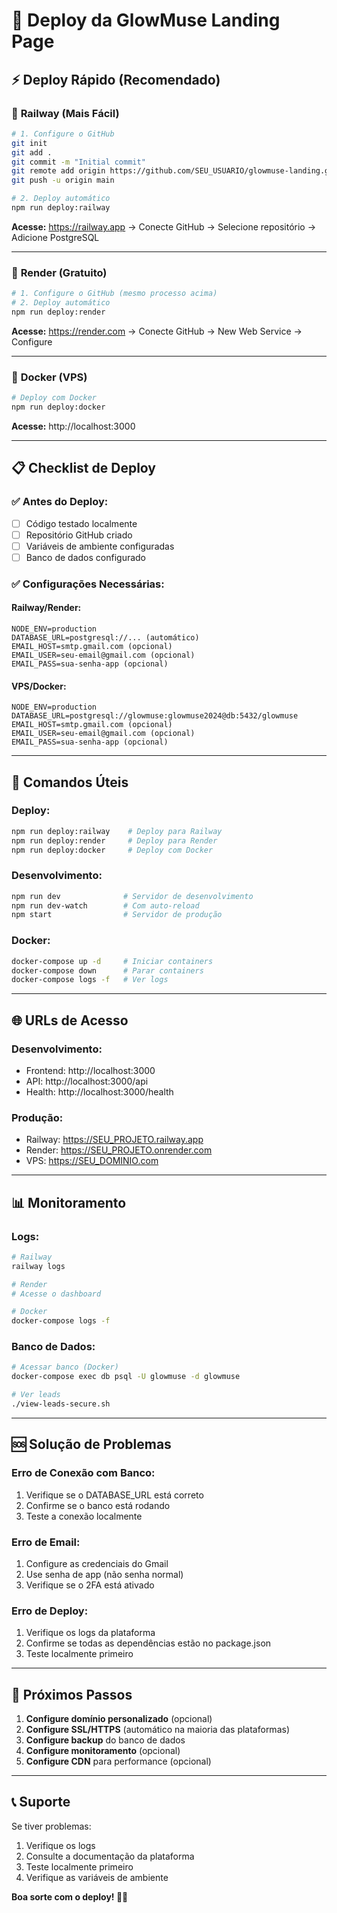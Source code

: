 # 🚀 Deploy da GlowMuse Landing Page

## ⚡ Deploy Rápido (Recomendado)

### 🥇 **Railway (Mais Fácil)**
```bash
# 1. Configure o GitHub
git init
git add .
git commit -m "Initial commit"
git remote add origin https://github.com/SEU_USUARIO/glowmuse-landing.git
git push -u origin main

# 2. Deploy automático
npm run deploy:railway
```

**Acesse:** https://railway.app → Conecte GitHub → Selecione repositório → Adicione PostgreSQL

---

### 🥈 **Render (Gratuito)**
```bash
# 1. Configure o GitHub (mesmo processo acima)
# 2. Deploy automático
npm run deploy:render
```

**Acesse:** https://render.com → Conecte GitHub → New Web Service → Configure

---

### 🐳 **Docker (VPS)**
```bash
# Deploy com Docker
npm run deploy:docker
```

**Acesse:** http://localhost:3000

---

## 📋 Checklist de Deploy

### ✅ **Antes do Deploy:**
- [ ] Código testado localmente
- [ ] Repositório GitHub criado
- [ ] Variáveis de ambiente configuradas
- [ ] Banco de dados configurado

### ✅ **Configurações Necessárias:**

#### **Railway/Render:**
```env
NODE_ENV=production
DATABASE_URL=postgresql://... (automático)
EMAIL_HOST=smtp.gmail.com (opcional)
EMAIL_USER=seu-email@gmail.com (opcional)
EMAIL_PASS=sua-senha-app (opcional)
```

#### **VPS/Docker:**
```env
NODE_ENV=production
DATABASE_URL=postgresql://glowmuse:glowmuse2024@db:5432/glowmuse
EMAIL_HOST=smtp.gmail.com (opcional)
EMAIL_USER=seu-email@gmail.com (opcional)
EMAIL_PASS=sua-senha-app (opcional)
```

---

## 🔧 **Comandos Úteis**

### **Deploy:**
```bash
npm run deploy:railway    # Deploy para Railway
npm run deploy:render     # Deploy para Render
npm run deploy:docker     # Deploy com Docker
```

### **Desenvolvimento:**
```bash
npm run dev              # Servidor de desenvolvimento
npm run dev-watch        # Com auto-reload
npm start                # Servidor de produção
```

### **Docker:**
```bash
docker-compose up -d     # Iniciar containers
docker-compose down      # Parar containers
docker-compose logs -f   # Ver logs
```

---

## 🌐 **URLs de Acesso**

### **Desenvolvimento:**
- Frontend: http://localhost:3000
- API: http://localhost:3000/api
- Health: http://localhost:3000/health

### **Produção:**
- Railway: https://SEU_PROJETO.railway.app
- Render: https://SEU_PROJETO.onrender.com
- VPS: https://SEU_DOMINIO.com

---

## 📊 **Monitoramento**

### **Logs:**
```bash
# Railway
railway logs

# Render
# Acesse o dashboard

# Docker
docker-compose logs -f
```

### **Banco de Dados:**
```bash
# Acessar banco (Docker)
docker-compose exec db psql -U glowmuse -d glowmuse

# Ver leads
./view-leads-secure.sh
```

---

## 🆘 **Solução de Problemas**

### **Erro de Conexão com Banco:**
1. Verifique se o DATABASE_URL está correto
2. Confirme se o banco está rodando
3. Teste a conexão localmente

### **Erro de Email:**
1. Configure as credenciais do Gmail
2. Use senha de app (não senha normal)
3. Verifique se o 2FA está ativado

### **Erro de Deploy:**
1. Verifique os logs da plataforma
2. Confirme se todas as dependências estão no package.json
3. Teste localmente primeiro

---

## 🎯 **Próximos Passos**

1. **Configure domínio personalizado** (opcional)
2. **Configure SSL/HTTPS** (automático na maioria das plataformas)
3. **Configure backup** do banco de dados
4. **Configure monitoramento** (opcional)
5. **Configure CDN** para performance (opcional)

---

## 📞 **Suporte**

Se tiver problemas:
1. Verifique os logs
2. Consulte a documentação da plataforma
3. Teste localmente primeiro
4. Verifique as variáveis de ambiente

**Boa sorte com o deploy! 🚀✨**
